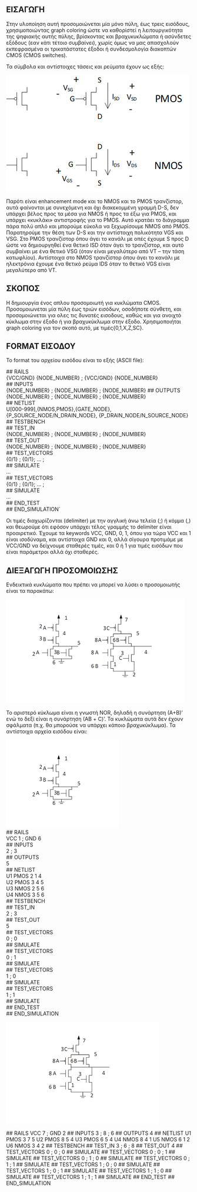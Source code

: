 ## ΕΙΣΑΓΩΓΗ

Στην υλοποίηση αυτή προσομοιώνεται μία μόνο πύλη, έως τρεις εισόδους, χρησιμοποιώντας 
graph coloring ώστε να καθορίστεί η λειτουργικότητα της ψηφιακής αυτής πύλης, βρίσκοντας 
και βραχυκυκλώματα ή ασύνδετες εξόδους (εαν κάτι τέτοιο συμβαίνει), χωρίς όμως να μας απασχολούν 
εκπεφρασμένα οι τρικατάστατες έξοδοι ή συνδεσμολογία διακοπτών CMOS (CMOS switches). 

Τα σύμβολα και αντίστοιχες τάσεις και ρεύματα έχουν ως εξής:

![alt text](https://github.com/akourkoulos/CAD-Tools/blob/main/2nd%20set/images/transistors.png)  

Παρότι είναι enhancement mode και το NMOS και το PMOS τρανζίστορ, αυτά φαίνονται 
με συνεχόμενη και όχι διακεκομμένη γραμμή D-S, δεν υπάρχει βέλος προς τα μέσα για NMOS ή προς τα 
έξω για PMOS, και υπάρχει «κυκλάκι» αντιστροφής για το PMOS. Αυτό κρατάει το διάγραμμα πάρα πολύ 
απλό και μπορούμε εύκολα να ξεχωρίσουμε NMOS από PMOS. Παρατηρούμε την θέση των D-S και την 
αντίστοιχη πολικότητα VGS και VSG. Στο PMOS τρανζίστορ όπου άγει το κανάλι με οπές έχουμε S προς
D ώστε να δημιουργηθεί ένα θετικό ISD όταν άγει το τρανζίστορ, και αυτό συμβαίνει με ένα θετικό
VSG (όταν είναι μεγαλύτερο από VT – την τάση κατωφλίου). Αντίστοιχα στο NMOS τρανζίστορ όπου 
άγει το κανάλι με ηλεκτρόνια έχουμε ένα θετικό ρεύμα IDS όταν το θετικό VGS είναι μεγαλύτερο 
από VT.

## ΣΚΟΠΟΣ

Η δημιουργία ένος απλου προσομοιωτή για κυκλώματα CMOS. Προσομοιωνεται μία πύλη έως τριών 
εισόδων, οσοδήποτε σύνθετη, και προσομοιώνεται για ολες τις δυνατές εισοδους, καθώς και 
για ανοιχτό κύκλωμα στην έξοδο ή για βραχυκύκλωμα στην έξοδο. Χρησιμοποιήται graph 
coloring για τον σκοπό αυτό, με τιμές{0,1,Χ,Ζ,SC}. 

## FORMAT ΕΙΣΟΔΟΥ
Το format του αρχείου εισόδου είναι το εξής (ASCII file):

\#\# RAILS  
{VCC/GND} {NODE_NUMBER} ;  {VCC/GND} {NODE_NUMBER}  
\#\# INPUTS  
{NODE_NUMBER} ; {NODE_NUMBER} ;
{NODE_NUMBER}
\#\# OUTPUTS  
{NODE_NUMBER} ; {NODE_NUMBER} ;
{NODE_NUMBER}  
\#\# NETLIST  
U[000-999],{NMOS,PMOS},{GATE_NODE},{P_SOURCE_NODE/N_DRAIN_NODE}, {P_DRAIN_NODE/N_SOURCE_NODE}  
\#\# TESTBENCH  
\#\# TEST_IN  
{NODE_NUMBER} ; {NODE_NUMBER} ;
{NODE_NUMBER}  
\#\# TEST_OUT  
{NODE_NUMBER} ; {NODE_NUMBER} ;
{NODE_NUMBER}  
\#\# TEST_VECTORS  
{0/1} ; {0/1}; … ;  
\#\# SIMULATE  
…  
\#\# TEST_VECTORS  
{0/1} ; {0/1}; … ;  
\#\# SIMULATE  
…  
\#\# END_TEST  
\#\# END_SIMULATION`  

Οι τιμές διαχωρίζονται (delimiter) με την αγγλική άνω τελεία (;) ή κόμμα (,) και θεωρούμε ότι εφόσον υπάρχει τέλος γραμμής το delimiter είναι προαιρετικό. Έχουμε τα keywords VCC, GND, 0, 1, όπου για τώρα VCC και 1 είναι ισοδύναμα, και αντίστοιχα GND και 0, αλλά σίγουρα προτιμάμε με VCC/GND να δείχνουμε σταθερές τιμές, και 0 ή 1 για τιμές εισόδων που είναι παράμετροι αλλά όχι σταθερές. 

## ΔΙΕΞΑΓΩΓΗ ΠΡΟΣΟΜΟΙΩΣΗΣ

Ενδεικτικά κυκλώματα που πρέπει να μπορεί να λύσει ο προσομοιωτής είναι τα παρακάτω:

![alt text](https://github.com/akourkoulos/CAD-Tools/blob/main/2nd%20set/images/circuit.png)  

To αριστερό κύκλωμα είναι η γνωστή NOR, δηλαδή η συνάρτηση (Α+Β)’ ενώ το δεξί είναι η συνάρτηση (ΑΒ + C)’. Τα κυκλώματα αυτά δεν έχουν σφάλματα (π.χ. θα μπορούσε να υπάρχει κάποιο βραχυκύκλωμα). Τα αντίστοιχα αρχεία εισόδου είναι:


![alt text](https://github.com/akourkoulos/CAD-Tools/blob/main/2nd%20set/images/NOR.png)  
\#\# RAILS  
VCC 1 ; GND 6  
\#\# INPUTS  
2 ; 3  
\#\# OUTPUTS  
5  
\#\# NETLIST  
U1 PMOS 2 1 4  
U2 PMOS 3 4 5  
U3 NMOS 2 5 6  
U4 NMOS 3 5 6  
\#\# TESTBENCH  
\#\# TEST_IN  
2 ; 3  
\#\# TEST_OUT  
5  
\#\# TEST_VECTORS  
0 ; 0  
\#\# SIMULATE  
\#\# TEST_VECTORS  
0 ; 1  
\#\# SIMULATE  
\#\# TEST_VECTORS  
1 ; 0  
\#\# SIMULATE  
\#\# TEST_VECTORS  
1 ; 1  
\#\# SIMULATE  
\#\# END_TEST  
\#\# END_SIMULATION  


![alt text](https://github.com/akourkoulos/CAD-Tools/blob/main/2nd%20set/images/(ΑΒ+C)'.png)  


\#\# RAILS
VCC 7 ; GND 2
\#\# INPUTS
3 ; 8 ; 6
\#\# OUTPUTS
4
\#\# NETLIST
U1 PMOS 3 7 5
U2 PMOS 8 5 4
U3 PMOS 6 5 4
U4 NMOS 8 4 1
U5 NMOS 6 1 2
U6 NMOS 3 4 2
\#\# TESTBENCH
\#\# TEST_IN
3 ; 6 ; 8 
\#\# TEST_OUT
4
\#\# TEST_VECTORS
0 ; 0 ; 0
\#\# SIMULATE
\#\# TEST_VECTORS
0 ; 0 ; 1
\#\# SIMULATE
\#\# TEST_VECTORS
0 ; 1 ; 0 
\#\# SIMULATE
\#\# TEST_VECTORS
0 ; 1 ; 1
\#\# SIMULATE
\#\# TEST_VECTORS
1 ; 0 ; 0
\#\# SIMULATE
\#\# TEST_VECTORS
1 ; 0 ; 1
\#\# SIMULATE
\#\# TEST_VECTORS
1 ; 1 ; 0 
\#\# SIMULATE
\#\# TEST_VECTORS
1 ; 1 ; 1
\#\# SIMULATE
\#\# END_TEST
\#\# END_SIMULATION
